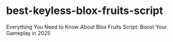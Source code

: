 # best-keyless-blox-fruits-script
Everything You Need to Know About Blox Fruits Script: Boost Your Gameplay in 2025
